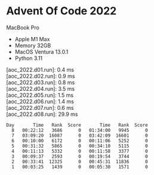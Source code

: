 # Advent Of Code 2022

MacBook Pro
- Apple M1 Max
- Memory 32GB 
- MacOS Ventura 13.0.1
- Python 3.11


[aoc_2022.d01.run]: 0.4 ms \
[aoc_2022.d02.run]: 0.9 ms \
[aoc_2022.d03.run]: 0.8 ms \
[aoc_2022.d04.run]: 3.5 ms \
[aoc_2022.d05.run]: 1.5 ms \
[aoc_2022.d06.run]: 1.4 ms \
[aoc_2022.d07.run]: 0.6 ms \
[aoc_2022.d08.run]: 29.9 ms

```             
Day       Time   Rank  Score       Time   Rank  Score
  8   00:22:12   3686      0   01:34:00   9945      0
  7   03:09:20  16087      0   03:42:09  16601      0
  6   00:10:00   6172      0   00:11:06   5252      0
  5   00:31:32   5865      0   00:34:10   5115      0
  4   00:11:13   5332      0   00:11:58   3377      0
  3   00:09:37   2593      0   00:19:54   3744      0
  2   00:33:41  12325      0   00:45:31  11836      0
  1   00:03:25   1439      0   00:05:30   1571      0
  ```
